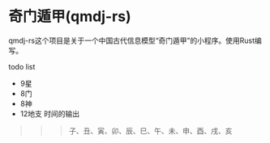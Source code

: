 # 奇门遁甲(qmdj-rs)
qmdj-rs这个项目是关于一个中国古代信息模型“奇门遁甲”的小程序。使用Rust编写。

todo list
* 9星
* 8门
* 8神
* 12地支 时间的输出
>>>子、丑、寅、卯、辰、巳、午、未、申、酉、戌、亥
